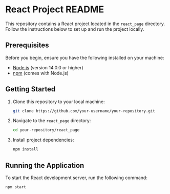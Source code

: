 # React Project README

This repository contains a React project located in the `react_page` directory. Follow the instructions below to set up and run the project locally.

## Prerequisites

Before you begin, ensure you have the following installed on your machine:

- [Node.js](https://nodejs.org/) (version 14.0.0 or higher)
- [npm](https://www.npmjs.com/) (comes with Node.js)

## Getting Started

1. Clone this repository to your local machine:

    ```bash
    git clone https://github.com/your-username/your-repository.git
    ```

2. Navigate to the `react_page` directory:

    ```bash
    cd your-repository/react_page
    ```

3. Install project dependencies:

    ```bash
    npm install
    ```

## Running the Application

To start the React development server, run the following command:

```bash
npm start
